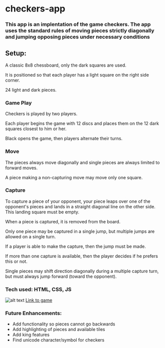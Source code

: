 # checkers-app
### This app is an implentation of the game checkers. The app uses the standard rules of moving pieces strictly diagonally and jumping opposing pieces under necessary conditions
## Setup:
A classic 8x8 chessboard, only the dark squares are used.

It is positioned so that each player has a light square on the right side corner.

24 light and dark pieces.


### Game Play

Checkers is played by two players.

Each player begins the game with 12 discs and places them on the 12 dark squares closest to him or her.

Black opens the game, then players alternate their turns.

### Move
The pieces always move diagonally and single pieces are always limited to forward moves.

A piece making a non-capturing move may move only one square.

### Capture
To capture a piece of your opponent, your piece leaps over one of the opponent's pieces and lands in a straight diagonal line on the other side. This landing square must be empty.

When a piece is captured, it is removed from the board.

Only one piece may be captured in a single jump, but multiple jumps are allowed on a single turn.

If a player is able to make the capture, then the jump must be made.

If more than one capture is available, then the player decides if he prefers this or not.

Single pieces may shift direction diagonally during a multiple capture turn, but must always jump forward (toward the opponent).

### Tech used: HTML, CSS, JS
![alt text](https://i.imgur.com/7EG1EAs.png)
[Link to game](https://checkers-app.s3.amazonaws.com/main.html)<br />
### Future Enhancements: 
* Add functionality so pieces cannot go backwards
* Add highlighting of pieces and available tiles
* Add king features
* Find unicode character/symbol for checkers
